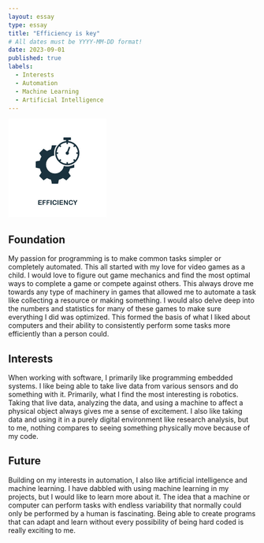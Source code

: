 ```yaml
---
layout: essay
type: essay
title: "Efficiency is key"
# All dates must be YYYY-MM-DD format!
date: 2023-09-01
published: true
labels:
  - Interests
  - Automation
  - Machine Learning
  - Artificial Intelligence
---
```


<img width="200px" class="rounded float-start pe-4" src="../img/interests/efficiency.jpg">

## Foundation

My passion for programming is to make common tasks simpler or completely automated. This all started with my love for video games as a child. I would love to figure out game mechanics and find the most optimal ways to complete a game or compete against others. This always drove me towards any type of machinery in games that allowed me to automate a task like collecting a resource or making something. I would also delve deep into the numbers and statistics for many of these games to make sure everything I did was optimized. This formed the basis of what I liked about computers and their ability to consistently perform some tasks more efficiently than a person could.

## Interests

When working with software, I primarily like programming embedded systems. I like being able to take live data from various sensors and do something with it. Primarily, what I find the most interesting is robotics. Taking that live data, analyzing the data, and using a machine to affect a physical object always gives me a sense of excitement. I also like taking data and using it in a purely digital environment like research analysis, but to me, nothing compares to seeing something physically move because of my code.

## Future

Building on my interests in automation, I also like artificial intelligence and machine learning. I have dabbled with using machine learning in my projects, but I would like to learn more about it. The idea that a machine or computer can perform tasks with endless variability that normally could only be performed by a human is fascinating. Being able to create programs that can adapt and learn without every possibility of being hard coded is really exciting to me.
